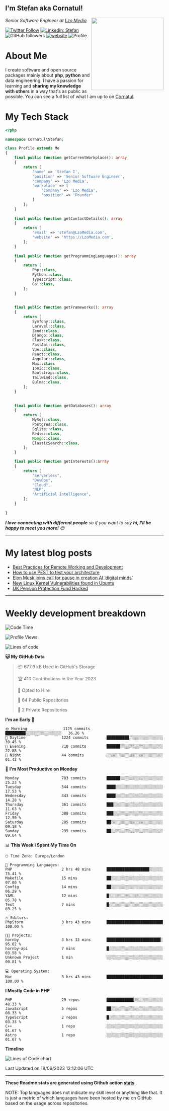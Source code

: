 <h2>I'm Stefan aka Cornatul! </h2>
<img align='right' src="https://i.giphy.com/media/YePKU8cVoIF3afvi8s/giphy.webp" width="230">
<p><em>Senior Software Engineer at <a href="https:/lzomedia.com/">Lzo Media
</a>
</em></p>

[![Twitter Follow](https://img.shields.io/twitter/follow/cornatul?label=Follow)](https://twitter.com/intent/follow?screen_name=cornatul)
[![Linkedin: Stefan](https://img.shields.io/badge/cornatul-blue?style=flat-square&logo=Linkedin&logoColor=white&link=https://www.linkedin.com/in/cornatul/)](https://www.linkedin.com/in/cornatul/)
![GitHub followers](https://img.shields.io/github/followers/cornatul?label=Follow&style=social)
[![website](https://img.shields.io/badge/Website-46a2f1.svg?&style=flat-square&logo=Google-Chrome&logoColor=white&link=https://cornatul.com/)](https://cornatul.com/)
![Profile](https://visitor-badge.glitch.me/badge?page_id=cornatul.cornatul)



# About Me
I create software and open source packages mainly about **php**, **python** and data engineering. 
I have a passion for learning and **sharing my knowledge with others** in a way that's as public as possible. 
You can see a full list of what I am up to on [Cornatul](https://lzomedia.com).


# My Tech Stack

```php
<?php

namespace Cornatul\Stefan;

class Profile extends Me
{
    final public function getCurrentWorkplace(): array
    {
        return [
            'name' => 'Stefan I',
            'position' => 'Senior Software Engineer',
            'company' => 'Lzo Media',
            'workplace' => [
                'company' => 'Lzo Media',
                'position' => 'Founder'         
            ]
        ];
    }
    
    final public function getContactDetails(): array
    {
        return [
            'email' => 'stefan@LzoMedia.com',
            'website' => 'https://LzoMedia.com',
        ];
    }
    
    final public function getProgrammingLanguages(): array
    {
        return [
            Php::class,
            Python::class,
            Typescript::class,
            Go::class,
        ];
    }
    
    
    final public function getFrameworks(): array
    {
        return [
            Symfony::class,
            Laravel::class,
            Zend::class,
            Django::class,
            Flask::class,
            FastApi::class,
            Vue::class,
            React::class,
            Angular::class,
            Mux::class
            Ionic::class,
            Bootstrap::class,
            Tailwind::class,
            Bulma::class,
        ];
    }
    
    
    final public function getDatabases(): array
    {
        return [
            MySql::class,
            Postgres::class,
            Sqlite::class,
            Redis::class,
            Mongo::class,
            ElasticSearch::class,
        ];
    }

    final public function getInterests():array
    {
        return [
            "Serverless",
            "DevOps",
            "Cloud",
            "NLP",
            "Artificial Intelligence",
        ];
    }
   
}
```
 <em><b>I love connecting with different people</b> so if you want to say <b>hi, I'll be happy to meet you more!</b> 😊</em>

---
# My latest blog posts
<!-- BLOG-POST-LIST:START -->
- [Best Practices for Remote Working and Development](https://lzomedia.com/best-practices-for-remote-working-and-development/)
- [How to use PEST to test your architecture](https://lzomedia.com/how-to-use-pest-to-test-your-architecture/)
- [Elon Musk joins call for pause in creation  AI ‘digital minds’](https://lzomedia.com/elon-musk-joins-call-for-pause-in-creation-ai-digital-minds/)
- [New Linux Kernel Vulnerabilities found in Ubuntu](https://lzomedia.com/linux-kernel-vulnerabilities-in-ubuntu/)
- [UK Pension Protection Fund Hacked](https://lzomedia.com/uk-pension-protection-fund-hacked/)
<!-- BLOG-POST-LIST:END -->

---
# Weekly development breakdown
<!--START_SECTION:waka-->
![Code Time](http://img.shields.io/badge/Code%20Time-195%20hrs%2014%20mins-blue)

![Profile Views](http://img.shields.io/badge/Profile%20Views-3-blue)

![Lines of code](https://img.shields.io/badge/From%20Hello%20World%20I%27ve%20Written-16.9%20million%20lines%20of%20code-blue)

**🐱 My GitHub Data** 

> 📦 677.9 kB Used in GitHub's Storage 
 > 
> 🏆 410 Contributions in the Year 2023
 > 
> 💼 Opted to Hire
 > 
> 📜 64 Public Repositories 
 > 
> 🔑 2 Private Repositories 
 > 
**I'm an Early 🐤** 

```text
🌞 Morning                1125 commits        █████████░░░░░░░░░░░░░░░░   36.26 % 
🌆 Daytime                1224 commits        ██████████░░░░░░░░░░░░░░░   39.45 % 
🌃 Evening                710 commits         ██████░░░░░░░░░░░░░░░░░░░   22.88 % 
🌙 Night                  44 commits          ░░░░░░░░░░░░░░░░░░░░░░░░░   01.42 % 
```
📅 **I'm Most Productive on Monday** 

```text
Monday                   783 commits         ██████░░░░░░░░░░░░░░░░░░░   25.23 % 
Tuesday                  544 commits         ████░░░░░░░░░░░░░░░░░░░░░   17.53 % 
Wednesday                443 commits         ████░░░░░░░░░░░░░░░░░░░░░   14.28 % 
Thursday                 361 commits         ███░░░░░░░░░░░░░░░░░░░░░░   11.63 % 
Friday                   388 commits         ███░░░░░░░░░░░░░░░░░░░░░░   12.50 % 
Saturday                 285 commits         ██░░░░░░░░░░░░░░░░░░░░░░░   09.18 % 
Sunday                   299 commits         ██░░░░░░░░░░░░░░░░░░░░░░░   09.64 % 
```


📊 **This Week I Spent My Time On** 

```text
🕑︎ Time Zone: Europe/London

💬 Programming Languages: 
PHP                      2 hrs 48 mins       ███████████████████░░░░░░   75.41 % 
Makefile                 15 mins             ██░░░░░░░░░░░░░░░░░░░░░░░   07.00 % 
Config                   14 mins             ██░░░░░░░░░░░░░░░░░░░░░░░   06.29 % 
YAML                     12 mins             █░░░░░░░░░░░░░░░░░░░░░░░░   05.78 % 
Text                     7 mins              █░░░░░░░░░░░░░░░░░░░░░░░░   03.25 % 

🔥 Editors: 
PhpStorm                 3 hrs 43 mins       █████████████████████████   100.00 % 

🐱‍💻 Projects: 
hornby                   3 hrs 33 mins       ████████████████████████░   95.62 % 
hornby-api               7 mins              █░░░░░░░░░░░░░░░░░░░░░░░░   03.58 % 
Unknown Project          1 min               ░░░░░░░░░░░░░░░░░░░░░░░░░   00.81 % 

💻 Operating System: 
Mac                      3 hrs 43 mins       █████████████████████████   100.00 % 
```

**I Mostly Code in PHP** 

```text
PHP                      29 repos            ████████████░░░░░░░░░░░░░   48.33 % 
JavaScript               5 repos             ██░░░░░░░░░░░░░░░░░░░░░░░   08.33 % 
TypeScript               2 repos             █░░░░░░░░░░░░░░░░░░░░░░░░   03.33 % 
C++                      1 repo              ░░░░░░░░░░░░░░░░░░░░░░░░░   01.67 % 
Astro                    1 repo              ░░░░░░░░░░░░░░░░░░░░░░░░░   01.67 % 
```



**Timeline**

![Lines of Code chart](https://raw.githubusercontent.com/Cornatul/Cornatul/master/assets/bar_graph.png)


 Last Updated on 18/06/2023 12:12:06 UTC
<!--END_SECTION:waka-->


---


**These Readme stats are generated using Github action [stats](https://github.com/cornatul/stats)**

NOTE: Top languages does not indicate my skill level or anything like that. 
It is just a metric of which languages have been hosted by me on GitHub based on the usage across repositories. 
